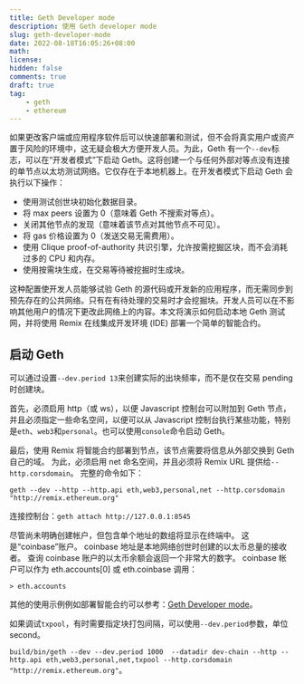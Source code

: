 ```yaml
---
title: Geth Developer mode
description: 使用 Geth developer mode
slug: geth-developer-mode
date: 2022-08-18T16:05:26+08:00
math:
license:
hidden: false
comments: true
draft: true
tag:
    - geth
    - ethereum
---
```


如果更改客户端或应用程序软件后可以快速部署和测试，但不会将真实用户或资产置于风险的环境中，这无疑会极大方便开发人员。为此，Geth 有一个`--dev`标志，可以在“开发者模式”下启动 Geth。这将创建一个与任何外部对等点没有连接的单节点以太坊测试网络。它仅存在于本地机器上。在开发者模式下启动 Geth 会执行以下操作：

+ 使用测试创世块初始化数据目录。
+ 将 max peers 设置为 0（意味着 Geth 不搜索对等点）。
+ 关闭其他节点的发现（意味着该节点对其他节点不可见）。
+ 将 gas 价格设置为 0（发送交易无需费用）。
+ 使用  Clique proof-of-authority 共识引擎，允许按需挖掘区块，而不会消耗过多的 CPU 和内存。
+ 使用按需块生成，在交易等待被挖掘时生成块。

这种配置使开发人员能够试验 Geth 的源代码或开发新的应用程序，而无需同步到预先存在的公共网络。只有在有待处理的交易时才会挖掘块。开发人员可以在不影响其他用户的情况下更改此网络上的内容。本文将演示如何启动本地 Geth 测试网，并将使用 Remix 在线集成开发环境 (IDE) 部署一个简单的智能合约。

## 启动 Geth

可以通过设置`--dev.period 13`来创建实际的出块频率，而不是仅在交易 pending 时创建块。

首先，必须启用 http（或 ws），以便 Javascript 控制台可以附加到 Geth 节点，并且必须指定一些命名空间，以便可以从 Javascript 控制台执行某些功能，特别是`eth`、`web3`和`personal`。也可以使用`console`命令启动 Geth。

最后，使用 Remix 将智能合约部署到节点，该节点需要将信息从外部交换到 Geth 自己的域。 为此，必须启用 net 命名空间，并且必须将 Remix URL 提供给`--http.corsdomain`。 完整的命令如下：

`geth --dev --http --http.api eth,web3,personal,net --http.corsdomain "http://remix.ethereum.org"`

连接控制台：`geth attach http://127.0.0.1:8545`

尽管尚未明确创建帐户，但包含单个地址的数组将显示在终端中。 这是“coinbase”账户。 coinbase 地址是本地网络创世时创建的以太币总量的接收者。 查询 coinbase 账户的以太币余额会返回一个非常大的数字。 coinbase 帐户可以作为 eth.accounts[0] 或 eth.coinbase 调用：

```shell
> eth.accounts
```

其他的使用示例例如部署智能合约可以参考：[Geth Developer mode](https://geth.ethereum.org/docs/getting-started/dev-mode)。

如果调试`txpool`，有时需要指定块打包间隔，可以使用`--dev.period`参数，单位 second。

`build/bin/geth --dev --dev.period 1000  --datadir dev-chain --http --http.api eth,web3,personal,net,txpool --http.corsdomain "http://remix.ethereum.org"`。